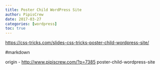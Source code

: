 ```yaml
---
title: Poster Child WordPress Site
author: PipisCrew
date: 2017-03-27
categories: [wordpress]
toc: true
---
```


https://css-tricks.com/slides-css-tricks-poster-child-wordpress-site/

#markdown

origin - http://www.pipiscrew.com/?p=7385 poster-child-wordpress-site